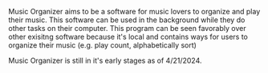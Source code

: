 Music Organizer aims to be a software for music lovers to organize and play their music. This software can be used in the background while they do other tasks on their computer. 
This program can be seen favorably over other exisitng software because it's local and contains ways for users to organize their music (e.g. play count, alphabetically sort)

Music Organizer is still in it's early stages as of 4/21/2024.
